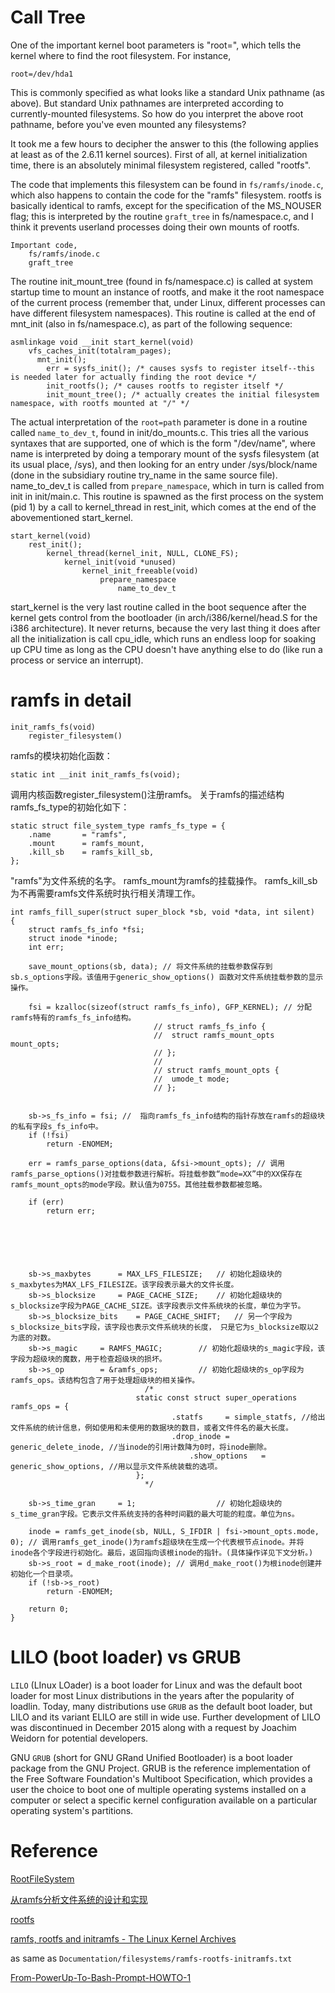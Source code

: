 

# Call Tree

One of the important kernel boot parameters is "root=", which tells the kernel where to find the root filesystem. For instance, 

	root=/dev/hda1

This is commonly specified as what looks like a standard Unix pathname (as above). But standard Unix pathnames are interpreted according to currently-mounted filesystems. So how do you interpret the above root pathname, before you've even mounted any filesystems?

It took me a few hours to decipher the answer to this (the following applies at least as of the 2.6.11 kernel sources). First of all, at kernel initialization time, there is an absolutely minimal filesystem registered, called "rootfs". 

The code that implements this filesystem can be found in `fs/ramfs/inode.c`, which also happens to contain the code for the "ramfs" filesystem. rootfs is basically identical to ramfs, except for the specification of the MS_NOUSER flag; this is interpreted by the routine `graft_tree` in fs/namespace.c, and I think it prevents userland processes doing their own mounts of rootfs.

	Important code,
		fs/ramfs/inode.c
		graft_tree

The routine init_mount_tree (found in fs/namespace.c) is called at system startup time to mount an instance of rootfs, and make it the root namespace of the current process (remember that, under Linux, different processes can have different filesystem namespaces). This routine is called at the end of mnt_init (also in fs/namespace.c), as part of the following sequence:


	asmlinkage void __init start_kernel(void)
		vfs_caches_init(totalram_pages);
		  mnt_init();
		    err = sysfs_init(); /* causes sysfs to register itself--this is needed later for actually finding the root device */
		    init_rootfs(); /* causes rootfs to register itself */
		    init_mount_tree(); /* actually creates the initial filesystem namespace, with rootfs mounted at "/" */



The actual interpretation of the `root=path` parameter is done in a routine called `name_to_dev_t`, found in init/do_mounts.c. This tries all the various syntaxes that are supported, one of which is the form "/dev/name", where name is interpreted by doing a temporary mount of the sysfs filesystem (at its usual place, /sys), and then looking for an entry under /sys/block/name (done in the subsidiary routine try_name in the same source file). name_to_dev_t is called from `prepare_namespace`, which in turn is called from init in init/main.c. This routine is spawned as the first process on the system (pid 1) by a call to kernel_thread in rest_init, which comes at the end of the abovementioned start_kernel.

	start_kernel(void)
		rest_init();
			kernel_thread(kernel_init, NULL, CLONE_FS);
				kernel_init(void *unused)
					kernel_init_freeable(void)
						prepare_namespace
							name_to_dev_t 

start_kernel is the very last routine called in the boot sequence after the kernel gets control from the bootloader (in arch/i386/kernel/head.S for the i386 architecture). It never returns, because the very last thing it does after all the initialization is call cpu_idle, which runs an endless loop for soaking up CPU time as long as the CPU doesn't have anything else to do (like run a process or service an interrupt).


# ramfs in detail


	init_ramfs_fs(void)
		register_filesystem()

ramfs的模块初始化函数：

	static int __init init_ramfs_fs(void);

调用内核函数register_filesystem()注册ramfs。
关于ramfs的描述结构ramfs_fs_type的初始化如下：

	static struct file_system_type ramfs_fs_type = { 
	    .name       = "ramfs",
	    .mount      = ramfs_mount,
	    .kill_sb    = ramfs_kill_sb,
	};

"ramfs"为文件系统的名字。
ramfs_mount为ramfs的挂载操作。
ramfs_kill_sb为不再需要ramfs文件系统时执行相关清理工作。


	int ramfs_fill_super(struct super_block *sb, void *data, int silent)
	{
		struct ramfs_fs_info *fsi;
		struct inode *inode;
		int err;

		save_mount_options(sb, data); // 将文件系统的挂载参数保存到sb.s_options字段。该值用于generic_show_options() 函数对文件系统挂载参数的显示操作。

		fsi = kzalloc(sizeof(struct ramfs_fs_info), GFP_KERNEL); // 分配ramfs特有的ramfs_fs_info结构。
									// struct ramfs_fs_info {
									// 	struct ramfs_mount_opts mount_opts;
									// };
									// 
									// struct ramfs_mount_opts {
									// 	umode_t mode;
									// };


		sb->s_fs_info = fsi; //  指向ramfs_fs_info结构的指针存放在ramfs的超级块的私有字段s_fs_info中。
		if (!fsi)
			return -ENOMEM;

		err = ramfs_parse_options(data, &fsi->mount_opts); // 调用ramfs_parse_options()对挂载参数进行解析。将挂载参数“mode=XX”中的XX保存在ramfs_mount_opts的mode字段。默认值为0755。其他挂载参数都被忽略。

		if (err)
			return err;

		
		
		
		
		
		sb->s_maxbytes		= MAX_LFS_FILESIZE;   // 初始化超级块的s_maxbytes为MAX_LFS_FILESIZE。该字段表示最大的文件长度。
		sb->s_blocksize		= PAGE_CACHE_SIZE;    // 初始化超级块的s_blocksize字段为PAGE_CACHE_SIZE。该字段表示文件系统块的长度，单位为字节。
		sb->s_blocksize_bits	= PAGE_CACHE_SHIFT;   // 另一个字段为s_blocksize_bits字段，该字段也表示文件系统块的长度， 只是它为s_blocksize取以2为底的对数。
		sb->s_magic		= RAMFS_MAGIC;        // 初始化超级块的s_magic字段，该字段为超级块的魔数，用于检查超级块的损坏。
		sb->s_op		= &ramfs_ops;         // 初始化超级块的s_op字段为ramfs_ops。该结构包含了用于处理超级块的相关操作。
							      /* 
								static const struct super_operations ramfs_ops = { 
									    .statfs     = simple_statfs, //给出文件系统的统计信息，例如使用和未使用的数据块的数目，或者文件件名的最大长度。  
										.drop_inode = generic_delete_inode, //当inode的引用计数降为0时，将inode删除。
										    .show_options   = generic_show_options, //用以显示文件系统装载的选项。
								};
							      */

		sb->s_time_gran		= 1;                  // 初始化超级块的s_time_gran字段。它表示文件系统支持的各种时间戳的最大可能的粒度。单位为ns。

		inode = ramfs_get_inode(sb, NULL, S_IFDIR | fsi->mount_opts.mode, 0); // 调用ramfs_get_inode()为ramfs超级块在生成一个代表根节点inode。并将inode各个字段进行初始化。最后，返回指向该根inode的指针。(具体操作详见下文分析。)
		sb->s_root = d_make_root(inode); // 调用d_make_root()为根inode创建并初始化一个目录项。
		if (!sb->s_root)
			return -ENOMEM;

		return 0;
	}











# LILO (boot loader) vs GRUB

`LILO` (LInux LOader) is a boot loader for Linux and was the default boot loader for most Linux distributions in the years after the popularity of loadlin. Today, many distributions use `GRUB` as the default boot loader, but LILO and its variant ELILO are still in wide use. Further development of LILO was discontinued in December 2015 along with a request by Joachim Weidorn for potential developers.

GNU `GRUB` (short for GNU GRand Unified Bootloader) is a boot loader package from the GNU Project. GRUB is the reference implementation of the Free Software Foundation's Multiboot Specification, which provides a user the choice to boot one of multiple operating systems installed on a computer or select a specific kernel configuration available on a particular operating system's partitions.




# Reference


[RootFileSystem](https://kernelnewbies.org/RootFileSystem)


[从ramfs分析文件系统的设计和实现](http://blog.csdn.net/ganggexiongqi/article/details/8921643)

[rootfs](http://blog.csdn.net/kevin_hcy/article/details/17663341)

[ramfs, rootfs and initramfs - The Linux Kernel Archives](https://www.kernel.org/doc/Documentation/filesystems/ramfs-rootfs-initramfs.txt)

  as same as `Documentation/filesystems/ramfs-rootfs-initramfs.txt`

[From-PowerUp-To-Bash-Prompt-HOWTO-1](http://www.tldp.org/HOWTO/From-PowerUp-To-Bash-Prompt-HOWTO-1.html)

